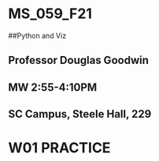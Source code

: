 # MS_059_F21
##Python and Viz
## Professor Douglas Goodwin
## MW 2:55-4:10PM
## SC Campus, Steele Hall, 229

#  W01 PRACTICE
